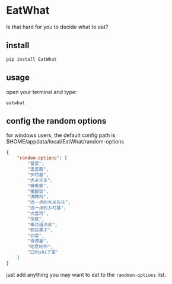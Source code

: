 # EatWhat

Is that hard for you to decide what to eat?


## install

```
pip install EatWhat
```


## usage
open your terminal and type:
```
eatwhat
```


## config the random options
for windows users, the default config path is $HOME/appdata/local/EatWhat/random-options

```json
{
    "random-options": [
        "冒菜",
        "盅盅面",
        "乡村基",
        "大米先生",
        "啾啾家",
        "猪脚饭",
        "沸腾鸡",
        "远一点的大米先生",
        "远一点的乡村基",
        "大盘鸡",
        "凉皮",
        "秦功道凉皮",
        "煎饼果子",
        "炒菜",
        "肯德基",
        "吃屁吧你",
        "口也shi了雷"
    ]
}
```

just add anything you may want to eat to the `randmon-options` list.